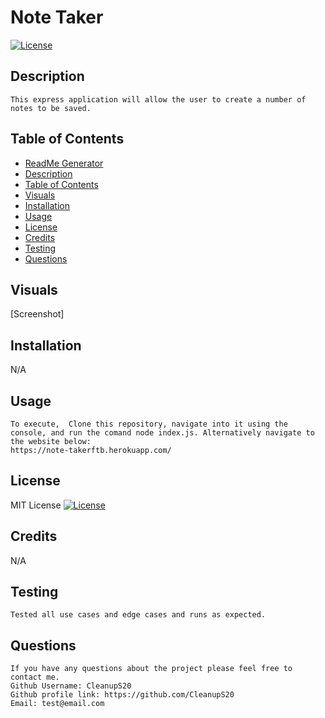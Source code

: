 # Note Taker

[![License](https://img.shields.io/badge/License-MIT-blue.svg)](https://opensource.org/licenses/MIT)
  
  ## Description

    This express application will allow the user to create a number of notes to be saved.
  
  ## Table of Contents

  - [ReadMe Generator](#readme-generator)
  - [Description](#description)
  - [Table of Contents](#table-of-contents)
  - [Visuals](#visuals)
  - [Installation](#installation)
  - [Usage](#usage)
  - [License](#license)
  - [Credits](#credits)
  - [Testing](#testing)
  - [Questions](#questions)

  ## Visuals

  [Screenshot] 

  ## Installation

   N/A

  ## Usage

    To execute,  Clone this repository, navigate into it using the console, and run the comand node index.js. Alternatively navigate to the website below:
    https://note-takerftb.herokuapp.com/ 
  
  ## License

  MIT License
  [![License](https://img.shields.io/badge/License-MIT-blue.svg)](https://opensource.org/licenses/https://img.shields.io/badge/License-MIT-blue.svg)
  
  ## Credits

  N/A

  ## Testing

    Tested all use cases and edge cases and runs as expected.

  ## Questions

    If you have any questions about the project please feel free to contact me.
    Github Username: CleanupS20
    Github profile link: https://github.com/CleanupS20
    Email: test@email.com
      